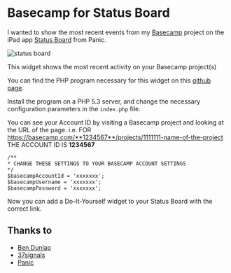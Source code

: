 # Basecamp for Status Board

I wanted to show the most recent events from my [Basecamp](https://basecamp.com/) project on the iPad app [Status Board](http://panic.com/statusboard/) from Panic.

![status board](http://groenewege.com/files/basecamp_statusboard.jpg)

This widget shows the most recent activity on your Basecamp project(s)

You can find the PHP program necessary for this widget on this [github page](https://github.com/groenewege/basecamp-dashboard).

Install the program on a PHP 5.3 server, and change the necessary configuration parameters in the `index.php` file.

You can see your Account ID by visiting a Basecamp project and looking at the URL of the page.
i.e. FOR https://basecamp.com/**1234567**/projects/1111111-name-of-the-project THE ACCOUNT ID IS **1234567**

    /**
    * CHANGE THESE SETTINGS TO YOUR BASECAMP ACCOUNT SETTINGS
    */
    $basecampAccountId = 'xxxxxxx';
    $basecampUsername = 'xxxxxxx';
    $basecampPassword = 'xxxxxxx';

Now you can add a Do-It-Yourself widget to your Status Board with the correct link.

## Thanks to

* [Ben Dunlap](https://github.com/bdunlap/basecamp.php)
* [37signals](https://basecamp.com/)
* [Panic](http://panic.com/statusboard/)
